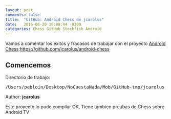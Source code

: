 ```yaml
---
layout: post
comments: false
title:  "GitHub: Android Chess de jcarolus"
date:   2016-06-20 19:08:44 -0300
categories: Chess GitHub Stockfish Android
---
```

Vamos a comentar los exitos y fracasos de trabajar con el proyecto [Android Chess][github-chess-005-android-chess]:https://github.com/jcarolus/android-chess


## Comencemos

Directorio de trabajo:

<pre>
/Users/pabloin/Desktop/NoCuestaNada/Mob/GitHub-tmp/jcarolus
</pre>

Author: **jcarolus**


Este proyecto lo pude compilar OK, Tiene tambien preubas de Chess sobre Android TV



[github-chess-001-droidfish]:                https://github.com/peterosterlund2/droidfish
[github-chess-002-droidfishchess_android]:   https://github.com/elitecoder/droidfishchess_android
[github-chess-003-stockfishchess-ios]:       https://github.com/elitecoder/stockfishchess-ios
[github-chess-004-stockfishchess-android]:   https://github.com/mqprichard/stockfishchess-android
[github-chess-005-android-chess]:            https://github.com/jcarolus/android-chess
